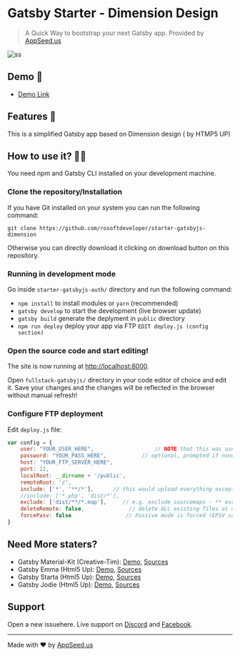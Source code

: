 # Gatsby Starter - Dimension Design

> A Quick Way to bootstrap your next Gatsby app. Provided by [AppSeed.us](https://appseed.us?ref=github) 

![ss](https://static.appseed.us/misc/thumb-gatsby-dimension.png)

## Demo 💯

- [Demo Link](https://starter-gatsbyjs-dimension.appseed.us/)

## Features 🚀

This is a simplified Gatsby app based on Dimension design ( by HTMP5 UP)

## How to use it? 👨‍💻

You need npm and Gatsby CLI installed on your development machine.

### Clone the repository/Installation

If you have Git installed on your system you can run the following command:

`git clone https://github.com/rosoftdeveloper/starter-gatsbyjs-dimension`

Otherwise you can directly download it clicking on download button on this repository.

### Running in development mode

Go inside `starter-gatsbyjs-auth/` directory and run the following command:

- `npm install` to install modules or `yarn` (recommended)
- `gatsby develop` to start the development (live browser update)
- `gatsby build` generate the deplyment in `public` directory
- `npm run deploy` deploy your app via FTP `EDIT deploy.js (config section)`

### Open the source code and start editing!

The site is now running at
[http://localhost:8000](http://localhost:8000).

Open `fullstack-gatsbyjs/` directory in your code editor of choice and edit it. 
Save your changes and the changes will be reflected in the browser without manual refresh!

### Configure FTP deployment 

Edit `deploy.js` file:

```js
var config = {
    user: "YOUR_USER_HERE",                   // NOTE that this was username in 1.x 
    password: "YOUR_PASS_HERE",           // optional, prompted if none given
    host: "YOUR_FTP_SERVER_HERE",
    port: 21,
    localRoot: __dirname + '/public',
    remoteRoot: '/',
    include: ['*', '**/*'],      // this would upload everything except dot files
    //include: ['*.php', 'dist/*'],
    exclude: ['dist/**/*.map'],     // e.g. exclude sourcemaps - ** exclude: [] if nothing to exclude **
    deleteRemote: false,              // delete ALL existing files at destination before uploading, if true
    forcePasv: false                 // Passive mode is forced (EPSV command is not sent)
}
```

## Need More staters?
- Gatsby Material-Kit (Creative-Tim): [Demo](https://starter-gatsbyjs-material-kit.appseed.us/), [Sources](https://github.com/rosoftdeveloper/starter-gatsbyjs-material-kit)
- Gatsby Emma (Html5 Up): [Demo](https://starter-gatsbyjs-emma.appseed.us/), [Sources](https://github.com/rosoftdeveloper/starter-gatsbyjs-emma)
- Gatsby Starta (Html5 Up): [Demo](https://starter-gatsbyjs-strata.appseed.us/), [Sources](https://github.com/rosoftdeveloper/starter-gatsbyjs-strata)
- Gatsby Jodie (Html5 Up): [Demo](https://starter-gatsbyjs-jodie.appseed.us/), [Sources](https://github.com/rosoftdeveloper/starter-gatsbyjs-jodie)

## Support
Open a new issuehere. Live support on [Discord](https://discord.gg/fZC6hup) and [Facebook](https://www.facebook.com/groups/fullstack.apps.generator). 

---
Made with ♥ by [AppSeed.us]("https://appseed.us")
